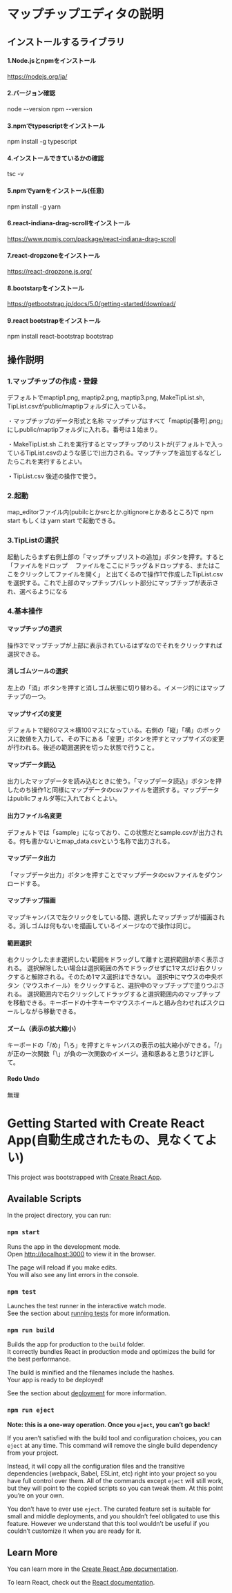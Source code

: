 # マップチップエディタの説明

## インストールするライブラリ

#### 1.Node.jsとnpmをインストール
https://nodejs.org/ja/

#### 2.バージョン確認
node --version
npm --version

#### 3.npmでtypescriptをインストール
npm install -g typescript

#### 4.インストールできているかの確認
tsc -v

#### 5.npmでyarnをインストール(任意)
npm install -g yarn

#### 6.react-indiana-drag-scrollをインストール
https://www.npmjs.com/package/react-indiana-drag-scroll

#### 7.react-dropzoneをインストール
https://react-dropzone.js.org/

#### 8.bootstarpをインストール
https://getbootstrap.jp/docs/5.0/getting-started/download/

#### 9.react bootstrapをインストール
npm install react-bootstrap bootstrap


## 操作説明
### 1.マップチップの作成・登録
デフォルトでmaptip1.png, maptip2.png, maptip3.png, MakeTipList.sh, TipList.csvがpublic/maptipフォルダに入っている。

・マップチップのデータ形式と名称
マップチップはすべて「maptip[番号].png」にしpublic/maptipフォルダに入れる。番号は１始まり。

・MakeTipList.sh
これを実行するとマップチップのリストが(デフォルトで入っているTipList.csvのような感じで)出力される。マップチップを追加するなどしたらこれを実行するとよい。

・TipList.csv
後述の操作で使う。

### 2.起動
map_editorファイル内(pubilcとかsrcとか.gitignoreとかあるところ)で
npm start
もしくは
yarn start
で起動できる。

### 3.TipListの選択
起動したらまず右側上部の「マップチップリストの追加」ボタンを押す。すると
「ファイルをドロップ
　ファイルをここにドラッグ＆ドロップする、またはここをクリックしてファイルを開く」
と出てくるので操作1で作成したTipList.csvを選択する。これで上部のマップチップパレット部分にマップチップが表示され、選べるようになる

### 4.基本操作

#### マップチップの選択
操作3でマップチップが上部に表示されているはずなのでそれをクリックすれば選択できる。

#### 消しゴムツールの選択
左上の「消」ボタンを押すと消しゴム状態に切り替わる。イメージ的にはマップチップの一つ。

#### マップサイズの変更
デフォルトで縦60マス＊横100マスになっている。右側の「縦」「横」のボックスに数値を入力して、その下にある「変更」ボタンを押すとマップサイズの変更が行われる。後述の範囲選択を切った状態で行うこと。

#### マップデータ読込
出力したマップデータを読み込むときに使う。「マップデータ読込」ボタンを押したのち操作1と同様にマップデータのcsvファイルを選択する。マップデータはpublicフォルダ等に入れておくとよい。

#### 出力ファイル名変更
デフォルトでは「sample」になっており、この状態だとsample.csvが出力される。何も書かないとmap_data.csvという名称で出力される。

#### マップデータ出力
「マップデータ出力」ボタンを押すことでマップデータのcsvファイルをダウンロードする。

#### マップチップ描画
マップキャンバスで左クリックをしている間、選択したマップチップが描画される。消しゴムは何もないを描画しているイメージなので操作は同じ。

#### 範囲選択
右クリックしたまま選択したい範囲をドラッグして離すと選択範囲が赤く表示される。
選択解除したい場合は選択範囲の外でドラッグせずに1マスだけ右クリックすると解除される。そのため1マス選択はできない。
選択中にマウスの中央ボタン（マウスホイール）をクリックすると、選択中のマップチップで塗りつぶされる。
選択範囲内で右クリックしてドラッグすると選択範囲内のマップチップを移動できる。キーボードの十字キーやマウスホイールと組み合わせればスクロールしながら移動できる。

#### ズーム（表示の拡大縮小）
キーボードの「/め」「\ろ」を押すとキャンバスの表示の拡大縮小ができる。「/」が正の一次関数「\」が負の一次関数のイメージ。違和感あると思うけど許して。

#### Redo Undo
無理



# Getting Started with Create React App(自動生成されたもの、見なくてよい)

This project was bootstrapped with [Create React App](https://github.com/facebook/create-react-app).

## Available Scripts

In the project directory, you can run:

### `npm start`

Runs the app in the development mode.\
Open [http://localhost:3000](http://localhost:3000) to view it in the browser.

The page will reload if you make edits.\
You will also see any lint errors in the console.

### `npm test`

Launches the test runner in the interactive watch mode.\
See the section about [running tests](https://facebook.github.io/create-react-app/docs/running-tests) for more information.

### `npm run build`

Builds the app for production to the `build` folder.\
It correctly bundles React in production mode and optimizes the build for the best performance.

The build is minified and the filenames include the hashes.\
Your app is ready to be deployed!

See the section about [deployment](https://facebook.github.io/create-react-app/docs/deployment) for more information.

### `npm run eject`

**Note: this is a one-way operation. Once you `eject`, you can’t go back!**

If you aren’t satisfied with the build tool and configuration choices, you can `eject` at any time. This command will remove the single build dependency from your project.

Instead, it will copy all the configuration files and the transitive dependencies (webpack, Babel, ESLint, etc) right into your project so you have full control over them. All of the commands except `eject` will still work, but they will point to the copied scripts so you can tweak them. At this point you’re on your own.

You don’t have to ever use `eject`. The curated feature set is suitable for small and middle deployments, and you shouldn’t feel obligated to use this feature. However we understand that this tool wouldn’t be useful if you couldn’t customize it when you are ready for it.

## Learn More

You can learn more in the [Create React App documentation](https://facebook.github.io/create-react-app/docs/getting-started).

To learn React, check out the [React documentation](https://reactjs.org/).
